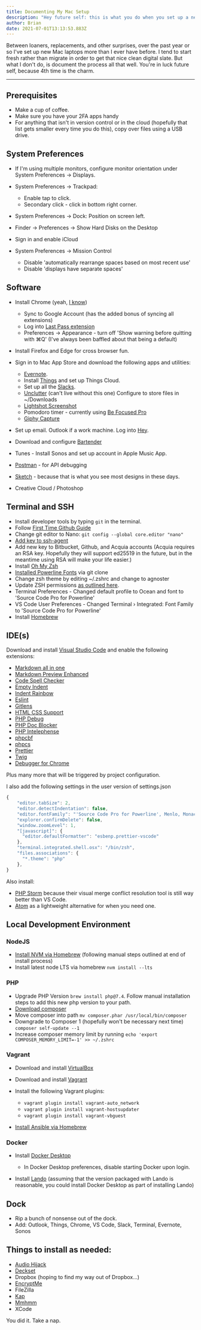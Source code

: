 ```yaml
---
title: Documenting My Mac Setup
description: "Hey future self: this is what you do when you set up a new Mac"
author: Brian
date: 2021-07-01T13:13:53.883Z
---
```

Between loaners, replacements, and other surprises, over the past year or so I've set up new Mac laptops more than I ever have before. I tend to start fresh rather than migrate in order to get that nice clean digital slate. But what I don't do, is document the process all that well. You're in luck future self, because 4th time is the charm.

- - -

## Prerequisites

* Make a cup of coffee.
* Make sure you have your 2FA apps handy
* For anything that isn't in version control or in the cloud (hopefully that list gets smaller every time you do this), copy over files using a USB drive.

## System Preferences

* If I'm using multiple monitors, configure monitor orientation under System Preferences -> Displays.
* System Preferences -> Trackpad:

  * Enable tap to click.
  * Secondary click - click in bottom right corner.
* System Preferences -> Dock: Position on screen left.
* Finder -> Preferences -> Show Hard Disks on the Desktop
* Sign in and enable iCloud
* System Preferences -> Mission Control

  * Disable 'automatically rearrange spaces based on most recent use'
  * Disable 'displays have separate spaces'

## Software

* Install Chrome (yeah, [I know](https://chromeisbad.com/))

  * Sync to Google Account (has the added bonus of syncing all extensions)
  * Log into [Last Pass extension](https://chrome.google.com/webstore/detail/lastpass-free-password-ma/hdokiejnpimakedhajhdlcegeplioahd?hl=en-US)
  * Preferences -> Appearance - turn off 'Show warning before quitting with ⌘Q' (I've always been baffled about that being a default)
* Install Firefox and Edge for cross browser fun.
* Sign in to Mac App Store and download the following apps and utilities:

  * [Evernote](https://evernote.com/).
  * Install [Things](https://culturedcode.com/things/) and set up Things Cloud.
  * Set up all the [Slacks](https://slack.com/).
  * [Unclutter](https://unclutterapp.com/) (can't live without this one) Configure to store files in ~/Downloads
  * [Lightshot Screenshot](https://app.prntscr.com/en/index.html)
  * Pomodoro timer - currently using [](https://flowapp.info/)[Be Focused Pro](https://apps.apple.com/us/app/be-focused-pro-focus-timer/id961632517?mt=12)
  * [Giphy Capture](https://giphy.com/apps)
* Set up email. Outlook if a work machine. Log into [Hey](https://hey.com/).
* Download and configure [Bartender](https://www.macbartender.com/)
* Tunes - Install Sonos and set up account in Apple Music App.
* [Postman](https://www.postman.com/) - for API debugging
* [Sketch](https://www.sketch.com/) - because that is what you see most designs in these days.
* Creative Cloud / Photoshop

## Terminal and SSH

* Install developer tools by typing `git` in the terminal.
* Follow [First Time Github Guide](https://kbroman.org/github_tutorial/pages/first_time.html)
* Change git editor to Nano: `git config --global core.editor "nano"`
* [Add key to ssh-agent](https://docs.github.com/en/free-pro-team@latest/github/authenticating-to-github/generating-a-new-ssh-key-and-adding-it-to-the-ssh-agent)
* Add new key to Bitbucket, Github, and Acquia accounts (Acquia requires an RSA key. Hopefully they will support ed25519 in the future, but in the meantime using RSA will make your life easier.)
* Install [Oh My Zsh](https://ohmyz.sh/#install)
* [Installed Powerline Fonts](https://github.com/powerline/fonts#installation) via git clone
* Change zsh theme by editing ~/.zshrc and change to agnoster
* Update ZSH permissions [as outlined here](https://github.com/ohmyzsh/ohmyzsh/issues/6835).
* Terminal Preferences - Changed default profile to Ocean and font to 'Source Code Pro for Powerline'
* VS Code User Preferences - Changed Terminal › Integrated: Font Family to 'Source Code Pro for Powerline'
* Install [Homebrew](https://brew.sh/)

## IDE(s)

Download and install [Visual Studio Code](https://code.visualstudio.com/) and enable the following extensions:

* [Markdown all in one](https://marketplace.visualstudio.com/items?itemName=yzhang.markdown-all-in-one)
* [Markdown Preview Enhanced](https://marketplace.visualstudio.com/items?itemName=shd101wyy.markdown-preview-enhanced)
* [Code Spell Checker](https://marketplace.visualstudio.com/items?itemName=streetsidesoftware.code-spell-checker)
* [Empty Indent](https://marketplace.visualstudio.com/items?itemName=DmitryDorofeev.empty-indent)
* [Indent Rainbow](https://marketplace.visualstudio.com/items?itemName=oderwat.indent-rainbow)
* [Eslint](https://marketplace.visualstudio.com/items?itemName=dbaeumer.vscode-eslint)
* [Gitlens](https://marketplace.visualstudio.com/items?itemName=eamodio.gitlens)
* [HTML CSS Support](https://marketplace.visualstudio.com/items?itemName=ecmel.vscode-html-css)
* [PHP Debug](https://marketplace.visualstudio.com/items?itemName=felixfbecker.php-debug)
* [PHP Doc Blocker](https://marketplace.visualstudio.com/items?itemName=neilbrayfield.php-docblocker)
* [PHP Intelephense](https://marketplace.visualstudio.com/search?term=php%20doc%20blocker&target=VSCode&category=All%20categories&sortBy=Relevance)
* [phpcbf](https://marketplace.visualstudio.com/items?itemName=persoderlind.vscode-phpcbf)
* [phpcs](https://marketplace.visualstudio.com/items?itemName=ikappas.phpcs)
* [Prettier](https://marketplace.visualstudio.com/items?itemName=esbenp.prettier-vscode)
* [Twig](https://marketplace.visualstudio.com/items?itemName=whatwedo.twig)
* [Debugger for Chrome](https://marketplace.visualstudio.com/items?itemName=msjsdiag.debugger-for-chrome)

Plus many more that will be triggered by project configuration.

I also add the following settings in the user version of settings.json

```javascript
{
    "editor.tabSize": 2,
    "editor.detectIndentation": false,
    "editor.fontFamily": "'Source Code Pro for Powerline', Menlo, Monaco, 'Courier New', monospace",
    "explorer.confirmDelete": false,
    "window.zoomLevel": 1,
    "[javascript]": {
      "editor.defaultFormatter": "esbenp.prettier-vscode"
    },
    "terminal.integrated.shell.osx": "/bin/zsh",
    "files.associations": {
      "*.theme": "php"
    },
}
```

Also install:

* [PHP Storm](https://www.jetbrains.com/phpstorm/) because their visual merge conflict resolution tool is still way better than VS Code.
* [Atom](https://atom.io/) as a lightweight alternative for when you need one.

## Local Development Environment

### NodeJS

* [Install NVM via Homebrew](https://formulae.brew.sh/formula/nvm#default) (following manual steps outlined at end of install process)
* Install latest node LTS via homebrew `nvm install --lts`

### PHP

* Upgrade PHP Version `brew install php@7.4`. Follow manual installation steps to add this new php version to your path.
* [Download composer](https://getcomposer.org/download/)
* Move composer into path `mv composer.phar /usr/local/bin/composer`
* Downgrade to Composer 1 (hopefully won't be necessary next time) `composer self-update --1`
* Increase composer memory limit by running `echo 'export COMPOSER_MEMORY_LIMIT=-1' >> ~/.zshrc`

### Vagrant

* Download and install [VirtualBox](https://www.virtualbox.org/wiki/Downloads)
* Download and install [Vagrant](https://www.vagrantup.com/)
* Install the following Vagrant plugins:

  * `vagrant plugin install vagrant-auto_network`
  * `vagrant plugin install vagrant-hostsupdater`
  * `vagrant plugin install vagrant-vbguest`
* [Install Ansible via Homebrew](https://formulae.brew.sh/formula/ansible#default)

### Docker

* Install [Docker Desktop](https://www.docker.com/products/docker-desktop)

  * In Docker Desktop preferences, disable starting Docker upon login.
* Install [Lando](https://github.com/lando/lando/releases) (assuming that the version packaged with Lando is reasonable, you could install Docker Desktop as part of installing Lando)

## Dock

* Rip a bunch of nonsense out of the dock.
* Add: Outlook, Things, Chrome, VS Code, Slack, Terminal, Evernote, Sonos

## Things to install as needed:

* [Audio Hijack](https://rogueamoeba.com/audiohijack/)
* [Deckset](https://www.deckset.com/)
* Dropbox (hoping to find my way out of Dropbox...)
* [EncryptMe](https://encrypt.me/)
* FileZilla
* [Kap](https://getkap.co/)
* [Mmhmm](https://www.mmhmm.app/)
* XCode

You did it. Take a nap.